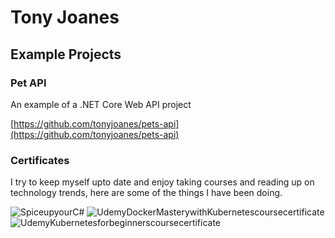 # Tony Joanes

## Example Projects

### Pet API

An example of a .NET Core Web API project

[https://github.com/tonyjoanes/pets-api](https://github.com/tonyjoanes/pets-api)

### Certificates

I try to keep myself upto date and enjoy taking courses and reading up on technology trends, here are some of the things I have been doing.

![SpiceupyourC#](https://user-images.githubusercontent.com/6114264/126488881-dcac5ecd-57dd-424d-ab84-6c074c1ea3a6.jpg)
![UdemyDockerMasterywithKubernetescoursecertificate](https://user-images.githubusercontent.com/6114264/126488965-f02f2af7-da0f-4119-b897-e2a588611525.jpg)
![UdemyKubernetesforbeginnerscoursecertificate](https://user-images.githubusercontent.com/6114264/126488971-242810ea-b5a9-43f6-9df6-f02f6714a169.jpg)


<!--
**tonyjoanes/tonyjoanes** is a ✨ _special_ ✨ repository because its `README.md` (this file) appears on your GitHub profile.

Here are some ideas to get you started:

- 🔭 I’m currently working on ...
- 🌱 I’m currently learning ...
- 👯 I’m looking to collaborate on ...
- 🤔 I’m looking for help with ...
- 💬 Ask me about ...
- 📫 How to reach me: ...
- 😄 Pronouns: ...
- ⚡ Fun fact: ...
-->

